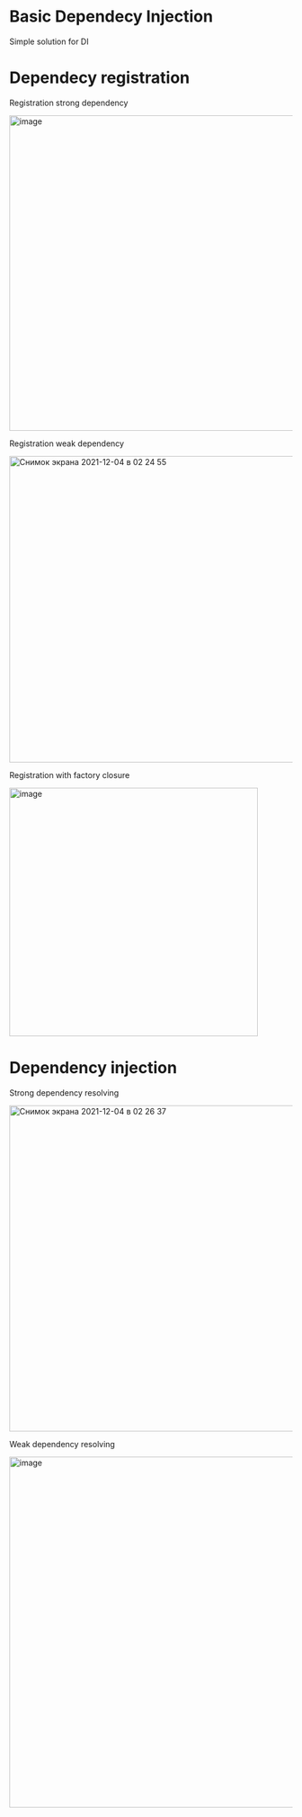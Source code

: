 # Basic Dependecy Injection
Simple solution for DI

# Dependecy registration
Registration strong dependency

<img width="561" alt="image" src="https://user-images.githubusercontent.com/30548311/144685370-3af146bc-9944-4577-ac0f-a956d90b64bc.png">

Registration weak dependency

<img width="545" alt="Снимок экрана 2021-12-04 в 02 24 55" src="https://user-images.githubusercontent.com/30548311/144685468-f3c38692-6f56-46e4-9f29-af8c71626c03.png">

Registration with factory closure

<img width="442" alt="image" src="https://user-images.githubusercontent.com/30548311/144686384-c2ce1b2f-360f-4153-a42b-8315f6cb4d77.png">

# Dependency injection
Strong dependency resolving

<img width="580" alt="Снимок экрана 2021-12-04 в 02 26 37" src="https://user-images.githubusercontent.com/30548311/144685579-ac2de701-39be-43c6-964a-d3d8e28ac150.png">

Weak dependency resolving

<img width="624" alt="image" src="https://user-images.githubusercontent.com/30548311/144685704-1d266635-c8a4-4db0-bb78-78a3c5d006b7.png">
